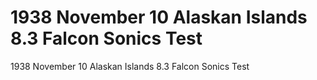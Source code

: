# 1938 November 10       Alaskan Islands             8.3          Falcon Sonics Test

1938 November 10       Alaskan Islands             8.3          Falcon Sonics Test